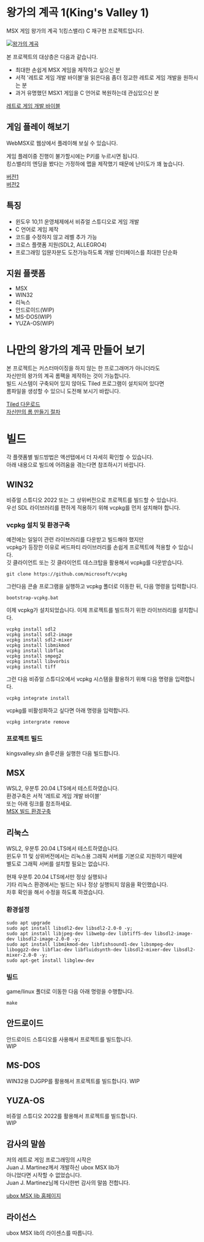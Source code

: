 # 왕가의 계곡 1(King's Valley 1) 
MSX 게임 왕가의 계곡 1(킹스밸리) C 재구현 프로젝트입니다.  

[![왕가의 계곡](https://img.youtube.com/vi/yWfRj2l0rsU/0.jpg)](https://youtu.be/yWfRj2l0rsU) 

본 프로젝트의 대상층은 다음과 같습니다.
* 최대한 손쉽게 MSX 게임을 제작하고 싶으신 분   
* 서적 '레트로 게임 개발 바이블'을 읽은다음 좀더 정교한 레트로 게임 개발을 원하시는 분   
* 과거 유명했던 MSX1 게임을 C 언어로 복원하는데 관심있으신 분   

[레트로 게임 개발 바이블](https://github.com/pdpdds/retrogamedev)   


## 게임 플레이 해보기
WebMSX로 웹상에서 플레이해 보실 수 있습니다.

게임 플레이중 진행이 불가할시에는 P키를 누르시면 됩니다.  
킹스밸리의 엔딩을 봤다는 가정하에 맵을 제작했기 때문에 난이도가 꽤 높습니다.  

[버전1](https://webmsx.org/?ROM=https://github.com/pdpdds/ubox_example/releases/download/v1.0/kings_ver2.rom)  
[버전2](https://webmsx.org/?ROM=https://github.com/pdpdds/ubox_example/releases/download/v1.0/kings.rom)


## 특징
* 윈도우 10,11 운영체제에서 비쥬얼 스튜디오로 게임 개발 
* C 언어로 게임 제작
* 코드를 수정하지 않고 레벨 추가 가능
* 크로스 플랫폼 지원(SDL2, ALLEGRO4)  
* 프로그래밍 입문자분도 도전가능하도록 개발 인터페이스를 최대한 단순화   

## 지원 플랫폼
* MSX
* WIN32
* 리눅스
* 안드로이드(WIP)
* MS-DOS(WIP)
* YUZA-OS(WIP)

# 나만의 왕가의 계곡 만들어 보기
본 프로젝트는 커스터마이징을 하지 않는 한 프로그래머가 아니더라도   
자신만의 왕가의 계곡 롬팩을 제작하는 것이 가능합니다.   
빌드 시스템이 구축되어 있지 않아도 Tiled 프로그램이 설치되어 있다면  
롬파일을 생성할 수 있으니 도전해 보시기 바랍니다.

[Tiled 다운로드](https://www.mapeditor.org/)    
[자신만의 롬 만들기 절차](doc/makerom.md)

# 빌드
각 플랫폼별 빌드방법은 액션탭에서 더 자세히 확인할 수 있습니다.  
아래 내용으로 빌드에 어려움을 겪는다면 참조하시기 바랍니다.

## WIN32
비쥬얼 스튜디오 2022 또는 그 상위버전으로 프로젝트를 빌드할 수 있습니다.   
우선 SDL 라이브러리를 편하게 적용하기 위해 vcpkg를 먼저 설치해야 합니다.  

### vcpkg 설치 및 환경구축
예전에는 일일이 관련 라이브러리를 다운받고 빌드해야 했지만   
vcpkg가 등장한 이유로 써드파티 라이브러리를 손쉽게 프로젝트에 적용할 수 있습니다.    
깃 클라이언트 또는 깃 클라이언트 데스크탑을 활용해서 vcpkg를 다운받습니다.

```
git clone https://github.com/microsoft/vcpkg
```

그런다음 콘솔 프로그램을 실행하고 vcpkg 폴더로 이동한 뒤, 다음 명령을 입력합니다.

```
bootstrap-vcpkg.bat
```

이제 vcpkg가 설치되었습니다. 이제 프로젝트를 빌드하기 위한 라이브러리를 설치합니다.

```
vcpkg install sdl2
vcpkg install sdl2-image
vcpkg install sdl2-mixer
vcpkg install libmikmod
vcpkg install libflac
vcpkg install smpeg2
vcpkg install libvorbis
vcpkg install tiff
```

그런 다음 비쥬얼 스튜디오에서 vcpkg 시스템을 활용하기 위해 다음 명령을 입력합니다.

```
vcpkg integrate install
```

vcpkg를 비활성화하고 싶다면 아래 명령을 입력합니다.

```
vcpkg intergrate remove
```

### 프로젝트 빌드
kingsvalley.sln 솔루션을 실행한 다음 빌드합니다.

## MSX
WSL2, 우분투 20.04 LTS에서 테스트하였습니다.    
환경구축은 서적 '레트로 게임 개발 바이블'  
또는 아래 링크를 참조하세요.   
[MSX 빌드 환경구축](https://wikidocs.net/154093)   

## 리눅스
WSL2, 우분투 20.04 LTS에서 테스트하였습니다.   
윈도우 11 및 상위버전에서는 리눅스용 그래픽 서버를 기본으로 지원하기 때문에   
별도로 그래픽 서버를 설치할 필요는 없습니다.  

현재 우분투 20.04 LTS에서만 정상 실행되나   
기타 리눅스 환경에서는 빌드는 되나 정상 실행되지 않음을 확인했습니다.   
차후 확인을 해서 수정을 하도록 하겠습니다.   

### 환경설정
```
sudo apt upgrade
sudo apt install libsdl2-dev libsdl2-2.0-0 -y;
sudo apt install libjpeg-dev libwebp-dev libtiff5-dev libsdl2-image-dev libsdl2-image-2.0-0 -y;
sudo apt install libmikmod-dev libfishsound1-dev libsmpeg-dev liboggz2-dev libflac-dev libfluidsynth-dev libsdl2-mixer-dev libsdl2-mixer-2.0-0 -y;
sudo apt-get install libglew-dev
```

### 빌드
game/linux 폴더로 이동한 다음 아래 명령을 수행합니다.
```
make
```

## 안드로이드
안드로이드 스튜디오를 사용해서 프로젝트를 빌드합니다.   
WIP

## MS-DOS
WIN32용 DJGPP를 활용해서 프로젝트를 빌드합니다.
WIP  

## YUZA-OS
비쥬얼 스튜디오 2022를 활용해서 프로젝트를 빌드합니다.   
WIP   

## 감사의 말씀
저의 레트로 게임 프로그래밍의 시작은  
Juan J. Martinez께서 개발하신 ubox MSX lib가   
아니었다면 시작할 수 없었습니다.   
Juan J. Martinez님께 다시한번 감사의 말씀 전합니다.   

[ubox MSX lib 홈페이지](https://www.usebox.net/jjm/ubox-msx-lib/)

## 라이선스 
ubox MSX lib의 라이센스를 따릅니다.   

